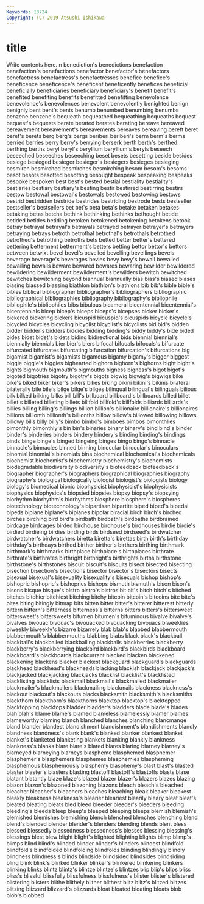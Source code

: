 ```yaml
---
Keywords: 13724
Copyright: (C) 2019 Atsushi Ishikawa
---
```


# title

Write contents here.
n benediction's benedictions benefaction benefaction's benefactions
benefactor benefactor's benefactors benefactress benefactress's benefactresses benefice benefice's beneficence beneficence's
beneficent beneficently benefices beneficial beneficially beneficiaries beneficiary beneficiary's benefit benefit's
benefited benefiting benefits benefitted benefitting benevolence benevolence's benevolences benevolent benevolently
benighted benign benignly bent bent's bents benumb benumbed benumbing benumbs
benzene benzene's bequeath bequeathed bequeathing bequeaths bequest bequest's bequests berate
berated berates berating bereave bereaved bereavement bereavement's bereavements bereaves bereaving
bereft beret beret's berets berg berg's bergs beriberi beriberi's berm
berm's berms berried berries berry berry's berrying berserk berth berth's
berthed berthing berths beryl beryl's beryllium beryllium's beryls beseech beseeched
beseeches beseeching beset besets besetting beside besides besiege besieged besieger
besieger's besiegers besieges besieging besmirch besmirched besmirches besmirching besom besom's
besoms besot besots besotted besotting besought bespeak bespeaking bespeaks bespoke
bespoken best best's bested bestial bestiality bestiality's bestiaries bestiary bestiary's
besting bestir bestirred bestirring bestirs bestow bestowal bestowal's bestowals bestowed
bestowing bestows bestrid bestridden bestride bestrides bestriding bestrode bests bestseller
bestseller's bestsellers bet bet's beta beta's betake betaken betakes betaking
betas betcha bethink bethinking bethinks bethought betide betided betides betiding
betoken betokened betokening betokens betook betray betrayal betrayal's betrayals betrayed
betrayer betrayer's betrayers betraying betrays betroth betrothal betrothal's betrothals betrothed
betrothed's betrothing betroths bets betted better better's bettered bettering betterment
betterment's betters betting bettor bettor's bettors between betwixt bevel bevel's
bevelled bevelling bevellings bevels beverage beverage's beverages bevies bevy bevy's
bewail bewailed bewailing bewails beware bewared bewares bewaring bewilder bewildered
bewildering bewilderment bewilderment's bewilders bewitch bewitched bewitches bewitching beyond biannual
biannually bias bias's biased biases biasing biassed biassing biathlon biathlon's
biathlons bib bib's bible bible's bibles biblical bibliographer bibliographer's bibliographers
bibliographic bibliographical bibliographies bibliography bibliography's bibliophile bibliophile's bibliophiles bibs bibulous
bicameral bicentennial bicentennial's bicentennials bicep bicep's biceps biceps's bicepses bicker
bicker's bickered bickering bickers bicuspid bicuspid's bicuspids bicycle bicycle's bicycled
bicycles bicycling bicyclist bicyclist's bicyclists bid bid's bidden bidder bidder's
bidders biddies bidding bidding's biddy biddy's bide bided bides bidet
bidet's bidets biding bidirectional bids biennial biennial's biennially biennials bier
bier's biers bifocal bifocals bifocals's bifurcate bifurcated bifurcates bifurcating bifurcation
bifurcation's bifurcations big bigamist bigamist's bigamists bigamous bigamy bigamy's bigger
biggest biggie biggie's biggies bighearted bighorn bighorn's bighorns bight bight's
bights bigmouth bigmouth's bigmouths bigness bigness's bigot bigot's bigoted bigotries
bigotry bigotry's bigots bigwig bigwig's bigwigs bike bike's biked biker
biker's bikers bikes biking bikini bikini's bikinis bilateral bilaterally bile
bile's bilge bilge's bilges bilingual bilingual's bilinguals bilious bilk bilked
bilking bilks bill bill's billboard billboard's billboards billed billet billet's
billeted billeting billets billfold billfold's billfolds billiards billiards's billies billing
billing's billings billion billion's billionaire billionaire's billionaires billions billionth billionth's
billionths billow billow's billowed billowing billows billowy bills billy billy's
bimbo bimbo's bimboes bimbos bimonthlies bimonthly bimonthly's bin bin's binaries
binary binary's bind bind's binder binder's binderies binders bindery bindery's
binding binding's bindings binds binge binge's binged bingeing binges bingo
bingo's binnacle binnacle's binnacles binned binning binocular binocular's binoculars binomial
binomial's binomials bins biochemical biochemical's biochemicals biochemist biochemist's biochemistry biochemistry's
biochemists biodegradable biodiversity biodiversity's biofeedback biofeedback's biographer biographer's biographers biographical
biographies biography biography's biological biologically biologist biologist's biologists biology biology's
biomedical bionic biophysicist biophysicist's biophysicists biophysics biophysics's biopsied biopsies biopsy
biopsy's biopsying biorhythm biorhythm's biorhythms biosphere biosphere's biospheres biotechnology biotechnology's
bipartisan bipartite biped biped's bipedal bipeds biplane biplane's biplanes bipolar
biracial birch birch's birched birches birching bird bird's birdbath birdbath's
birdbaths birdbrained birdcage birdcages birded birdhouse birdhouse's birdhouses birdie birdie's
birdied birdieing birdies birding birds birdseed birdseed's birdwatcher birdwatcher's birdwatchers
biretta biretta's birettas birth birth's birthday birthday's birthdays birthed birther
birther's birthers birthing birthmark birthmark's birthmarks birthplace birthplace's birthplaces birthrate
birthrate's birthrates birthright birthright's birthrights births birthstone birthstone's birthstones biscuit
biscuit's biscuits bisect bisected bisecting bisection bisection's bisections bisector bisector's
bisectors bisects bisexual bisexual's bisexuality bisexuality's bisexuals bishop bishop's bishopric
bishopric's bishoprics bishops bismuth bismuth's bison bison's bisons bisque bisque's
bistro bistro's bistros bit bit's bitch bitch's bitched bitches bitchier
bitchiest bitching bitchy bitcoin bitcoin's bitcoins bite bite's bites biting
bitingly bitmap bits bitten bitter bitter's bitterer bitterest bitterly bittern
bittern's bitterness bitterness's bitterns bitters bitters's bittersweet bittersweet's bittersweets bitumen
bitumen's bituminous bivalve bivalve's bivalves bivouac bivouac's bivouacked bivouacking bivouacs
biweeklies biweekly biweekly's bizarre bizarrely blab blab's blabbed blabbermouth blabbermouth's
blabbermouths blabbing blabs black black's blackball blackball's blackballed blackballing blackballs
blackberries blackberry blackberry's blackberrying blackbird blackbird's blackbirds blackboard blackboard's blackboards
blackcurrant blacked blacken blackened blackening blackens blacker blackest blackguard blackguard's
blackguards blackhead blackhead's blackheads blacking blackish blackjack blackjack's blackjacked blackjacking
blackjacks blacklist blacklist's blacklisted blacklisting blacklists blackmail blackmail's blackmailed blackmailer
blackmailer's blackmailers blackmailing blackmails blackness blackness's blackout blackout's blackouts blacks
blacksmith blacksmith's blacksmiths blackthorn blackthorn's blackthorns blacktop blacktop's blacktopped blacktopping
blacktops bladder bladder's bladders blade blade's blades blah blah's blame
blame's blamed blameless blamelessly blamer blames blameworthy blaming blanch blanched
blanches blanching blancmange bland blander blandest blandishment blandishment's blandishments blandly
blandness blandness's blank blank's blanked blanker blankest blanket blanket's blanketed
blanketing blankets blanking blankly blankness blankness's blanks blare blare's blared
blares blaring blarney blarney's blarneyed blarneying blarneys blaspheme blasphemed blasphemer
blasphemer's blasphemers blasphemes blasphemies blaspheming blasphemous blasphemously blasphemy blasphemy's blast
blast's blasted blaster blaster's blasters blasting blastoff blastoff's blastoffs blasts
blasé blatant blatantly blaze blaze's blazed blazer blazer's blazers blazes
blazing blazon blazon's blazoned blazoning blazons bleach bleach's bleached bleacher
bleacher's bleachers bleaches bleaching bleak bleaker bleakest bleakly bleakness bleakness's
blearier bleariest blearily bleary bleat bleat's bleated bleating bleats bled
bleed bleeder bleeder's bleeders bleeding bleeding's bleeds bleep bleep's bleeped
bleeping bleeps blemish blemish's blemished blemishes blemishing blench blenched blenches
blenching blend blend's blended blender blender's blenders blending blends blent
bless blessed blessedly blessedness blessedness's blesses blessing blessing's blessings blest
blew blight blight's blighted blighting blights blimp blimp's blimps blind
blind's blinded blinder blinder's blinders blindest blindfold blindfold's blindfolded blindfolding
blindfolds blinding blindingly blindly blindness blindness's blinds blindside blindsided blindsides
blindsiding bling blink blink's blinked blinker blinker's blinkered blinkering blinkers
blinking blinks blintz blintz's blintze blintze's blintzes blip blip's blips
bliss bliss's blissful blissfully blissfulness blissfulness's blister blister's blistered blistering
blisters blithe blithely blither blithest blitz blitz's blitzed blitzes blitzing
blizzard blizzard's blizzards bloat bloated bloating bloats blob blob's blobbed
